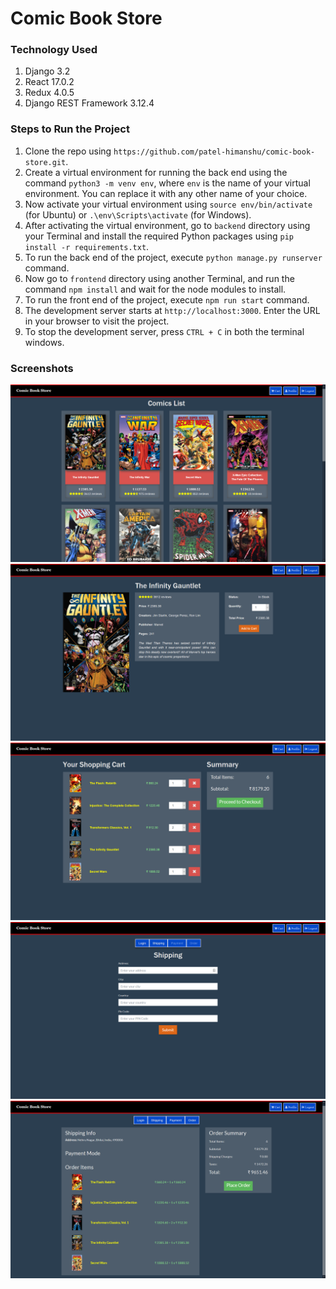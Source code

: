 # Comic Book Store

### Technology Used

1. Django 3.2
1. React 17.0.2
1. Redux 4.0.5
1. Django REST Framework 3.12.4


### Steps to Run the Project

1. Clone the repo using `https://github.com/patel-himanshu/comic-book-store.git`.
1. Create a virtual environment for running the back end  using the command `python3 -m venv env`,  where `env` is the name of your virtual environment. You can replace it with any other name of your choice.
1. Now activate your virtual environment using `source env/bin/activate` (for Ubuntu) or `.\env\Scripts\activate` (for Windows).
1. After activating the virtual environment, go to `backend` directory using your Terminal and install the required Python packages using `pip install -r requirements.txt`.
1. To run the back end of the project, execute `python manage.py runserver` command.
1. Now go to `frontend` directory using another Terminal, and run the command `npm install` and wait for the node modules to install.
1. To run the front end of the project, execute `npm run start` command.
1. The development server starts at `http://localhost:3000`. Enter the URL in your browser to visit the project.
1. To stop the development server, press `CTRL + C` in both the terminal windows.
### Screenshots

![Home route](/screenshots/home.png)
![Comicbook route](/screenshots/comicbook.png)
![Cart route](/screenshots/cart.png)
![Shipping route](/screenshots/shipping.png)
![Place Order route](/screenshots/place_order.png)